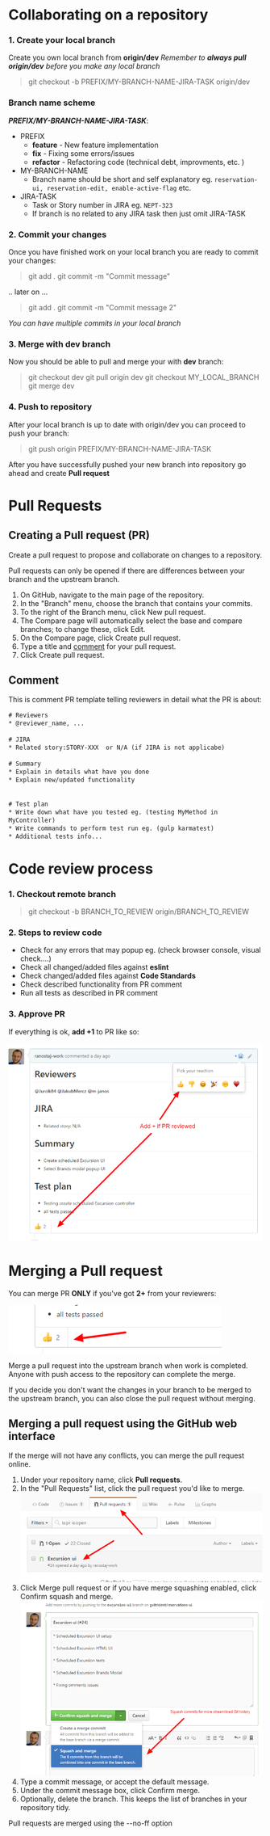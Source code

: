 # Collaborating on a repository

### 1. Create your local branch

Create you own local branch from **origin/dev**
*Remember to **always pull origin/dev** before you make any local branch*
> git checkout -b PREFIX/MY-BRANCH-NAME-JIRA-TASK origin/dev

### Branch name scheme
***PREFIX/MY-BRANCH-NAME-JIRA-TASK***:

* PREFIX
    * **feature** - New feature implementation
    * **fix** - Fixing some errors/issues
    * **refactor** - Refactoring code (technical debt, improvments, etc. )
* MY-BRANCH-NAME
    * Branch name should be short and self explanatory eg. `reservation-ui, reservation-edit, enable-active-flag` etc.
* JIRA-TASK
    * Task or Story number in JIRA eg. `NEPT-323`
    * If branch is no related to any JIRA task then just omit JIRA-TASK

### 2. Commit your changes
Once you have finished work on your local branch you are ready to commit your changes:
> git add .
git commit -m "Commit message"

.. later on ...

> git add .
 git commit -m "Commit message 2"


*You can have multiple commits in your local branch*

### 3. Merge with dev branch
Now you should be able to pull and merge your with **dev** branch:

> git checkout dev
> git pull origin dev
> git checkout MY_LOCAL_BRANCH
> git merge dev

### 4. Push to repository 
After your local branch is up to date with origin/dev you can proceed to push your branch:

> git push origin PREFIX/MY-BRANCH-NAME-JIRA-TASK

After you have successfully pushed your new branch into repository go ahead and create **Pull request**

# Pull Requests 

## Creating a Pull request (PR)

Create a pull request to propose and collaborate on changes to a repository. 

Pull requests can only be opened if there are differences between your branch and the upstream branch. 

1. On GitHub, navigate to the main page of the repository.
2. In the "Branch" menu, choose the branch that contains your commits.
3. To the right of the Branch menu, click New pull request.
4. The Compare page will automatically select the base and compare branches; to change these, click Edit.
5. On the Compare page, click Create pull request.
6. Type a title and [comment](#comment) for your pull request.
7. Click Create pull request.


## Comment

This is comment PR template telling reviewers in detail what the PR is about:

```
# Reviewers 
* @reviewer_name, ...

# JIRA
* Related story:STORY-XXX  or N/A (if JIRA is not applicabe)

# Summary 
* Explain in details what have you done 
* Explain new/updated functionality


# Test plan
* Write down what have you tested eg. (testing MyMethod in MyController)
* Write commands to perform test run eg. (gulp karmatest)
* Additional tests info...

```

# Code review process

### 1. Checkout remote branch  

> git checkout -b BRANCH_TO_REVIEW origin/BRANCH_TO_REVIEW

### 2. Steps to review code
* Check for any errors that may popup eg. (check browser console, visual check....)
* Check all changed/added files against **eslint** 
* Check changed/added files against **Code Standards**
* Check described functionality from PR comment
* Run all tests as described in PR comment

### 3. Approve PR

If everything is ok, **add +1** to PR like so:

![PR review OK](./assets/pr_review.jpg)

# Merging a Pull request 

You can merge PR **ONLY** if you've got **2+** from your reviewers:

![PR review OK](./assets/pr_review_2.jpg)

Merge a pull request into the upstream branch when work is completed. Anyone with push access to the repository can complete the merge. 

If you decide you don't want the changes in your branch to be merged to the upstream branch, you can also close the pull request without merging.

## Merging a pull request using the GitHub web interface

If the merge will not have any conflicts, you can merge the pull request online.

1. Under your repository name, click  **Pull requests**.
2. In the "Pull Requests" list, click the pull request you'd like to merge.
![PR review select](./assets/pr_select.jpg)
3. Click Merge pull request or if you have merge squashing enabled, click Confirm squash and merge.
![PR review squash](./assets/pr_merge_squash.jpg)
4. Type a commit message, or accept the default message.
5. Under the commit message box, click Confirm merge.
6. Optionally, delete the branch. This keeps the list of branches in your repository tidy.

Pull requests are merged using the --no-ff option
